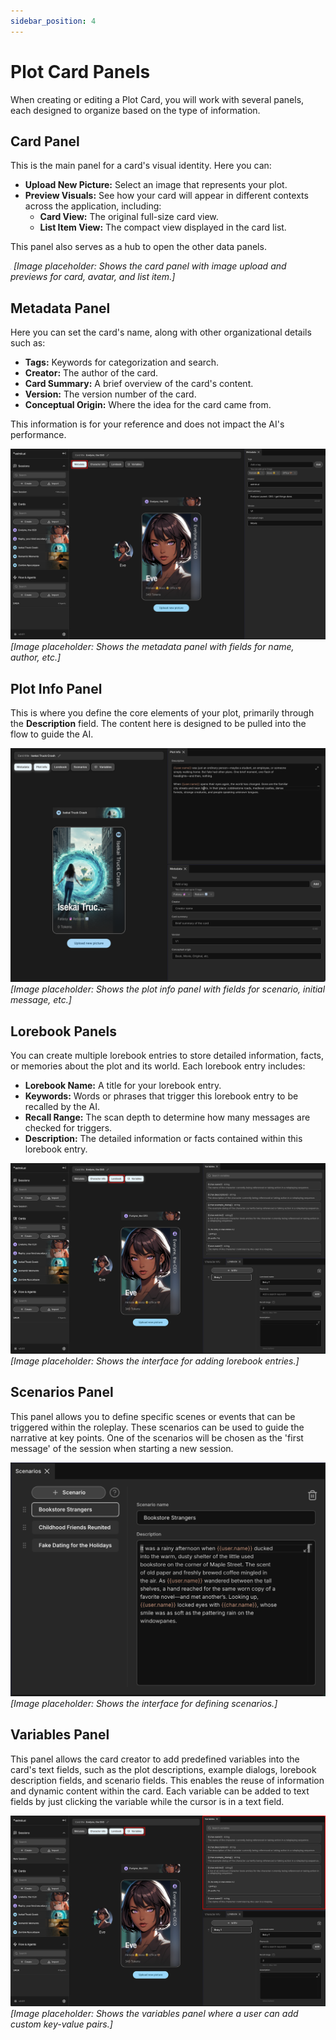 ```yaml
---
sidebar_position: 4
---
```


# Plot Card Panels

When creating or editing a Plot Card, you will work with several panels, each designed to organize based on the type of information.

## Card Panel

This is the main panel for a card's visual identity. Here you can:

- **Upload New Picture:** Select an image that represents your plot.
- **Preview Visuals:** See how your card will appear in different contexts across the application, including:
    - **Card View:** The original full-size card view.
    - **List Item View:** The compact view displayed in the card list.

This panel also serves as a hub to open the other data panels.

![Card Panel](./images/card-panel.png)
*[Image placeholder: Shows the card panel with image upload and previews for card, avatar, and list item.]*

## Metadata Panel

Here you can set the card's name, along with other organizational details such as:
- **Tags:** Keywords for categorization and search.
- **Creator:** The author of the card.
- **Card Summary:** A brief overview of the card's content.
- **Version:** The version number of the card.
- **Conceptual Origin:** Where the idea for the card came from.

This information is for your reference and does not impact the AI's performance.

![Plot Card Metadata Panel](./images/card-metadata-panel.png)
*[Image placeholder: Shows the metadata panel with fields for name, author, etc.]*

## Plot Info Panel

This is where you define the core elements of your plot, primarily through the **Description** field. The content here is designed to be pulled into the flow to guide the AI.

![Plot Info Panel](./images/plot-info-panel.png)
*[Image placeholder: Shows the plot info panel with fields for scenario, initial message, etc.]*

## Lorebook Panels

You can create multiple lorebook entries to store detailed information, facts, or memories about the plot and its world. Each lorebook entry includes:
- **Lorebook Name:** A title for your lorebook entry.
- **Keywords:** Words or phrases that trigger this lorebook entry to be recalled by the AI.
- **Recall Range:** The scan depth to determine how many messages are checked for triggers.
- **Description:** The detailed information or facts contained within this lorebook entry.

![Lorebook Panel](./images/lorebook-panel.png)
*[Image placeholder: Shows the interface for adding lorebook entries.]*

## Scenarios Panel

This panel allows you to define specific scenes or events that can be triggered within the roleplay. These scenarios can be used to guide the narrative at key points. One of the scenarios will be chosen as the 'first message' of the session when starting a new session.

![Scenarios Panel](./images/scenarios-panel.png)
*[Image placeholder: Shows the interface for defining scenarios.]*

## Variables Panel

This panel allows the card creator to add predefined variables into the card's text fields, such as the plot descriptions, example dialogs, lorebook description fields, and scenario fields. This enables the reuse of information and dynamic content within the card.
Each variable can be added to text fields by just clicking the variable while the cursor is in a text field.

![Variables Panel](./images/variables-panel.png)
*[Image placeholder: Shows the variables panel where a user can add custom key-value pairs.]*
